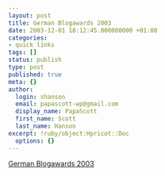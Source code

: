 ```yaml
---
layout: post
title: German Blogawards 2003
date: 2003-12-01 18:12:45.000000000 +01:00
categories:
- quick links
tags: []
status: publish
type: post
published: true
meta: {}
author:
  login: shanson
  email: papascott-wp@gmail.com
  display_name: PapaScott
  first_name: Scott
  last_name: Hanson
excerpt: !ruby/object:Hpricot::Doc
  options: {}
---
```

<p><a title="Shameless self-promotion, and proud of it!" href="http://blogawards.de/">German Blogawards 2003</a></p>
